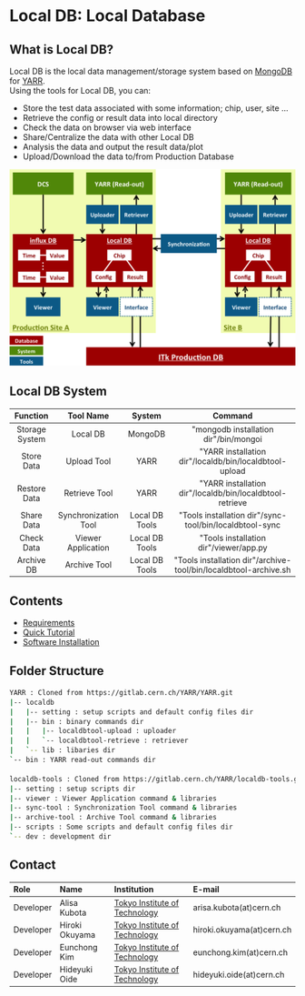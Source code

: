 # Local DB: Local Database

## What is Local DB?
Local DB is the local data management/storage system based on [MongoDB](https://docs.mongodb.com/) for [YARR](https://gitlab.cern.ch/YARR).<br>
Using the tools for Local DB, you can:

- Store the test data associated with some information; chip, user, site ...
- Retrieve the config or result data into local directory
- Check the data on browser via web interface
- Share/Centralize the data with other Local DB
- Analysis the data and output the result data/plot
- Upload/Download the data to/from Production Database

![Local DB System Overview](images/overview.png)

## Local DB System

|Function      |Tool Name           |System        |Command                                                           |
|:------------:|:------------------:|:------------:|:----------------------------------------------------------------:|
|Storage System|Local DB            |MongoDB       |"mongodb installation dir"/bin/mongoi                           |
|Store Data    |Upload Tool         |YARR          |"YARR installation dir"/localdb/bin/localdbtool-upload          |
|Restore Data  |Retrieve Tool       |YARR          |"YARR installation dir"/localdb/bin/localdbtool-retrieve        |
|Share Data    |Synchronization Tool|Local DB Tools|"Tools installation dir"/sync-tool/bin/localdbtool-sync         |
|Check Data    |Viewer Application  |Local DB Tools|"Tools installation dir"/viewer/app.py                          |
|Archive DB    |Archive Tool        |Local DB Tools|"Tools installation dir"/archive-tool/bin/localdbtool-archive.sh|

## Contents
* [Requirements](requirements.md)
* [Quick Tutorial](tutorial.md)
* [Software Installation](install.md)

## Folder Structure
```bash
YARR : Cloned from https://gitlab.cern.ch/YARR/YARR.git
|-- localdb
|   |-- setting : setup scripts and default config files dir
|   |-- bin : binary commands dir
|   |   |-- localdbtool-upload : uploader
|   |   `-- localdbtool-retrieve : retriever
|   `-- lib : libaries dir
`-- bin : YARR read-out commands dir

localdb-tools : Cloned from https://gitlab.cern.ch/YARR/localdb-tools.git
|-- setting : setup scripts dir
|-- viewer : Viewer Application command & libraries
|-- sync-tool : Synchronization Tool command & libraries
|-- archive-tool : Archive Tool command & libraries
|-- scripts : Some scripts and default config files dir
`-- dev : development dir
```

## Contact

|Role|Name|Institution|E-mail|
|:--|:--|:--|:--|
|Developer|Alisa Kubota|[Tokyo Institute of Technology](http://www-hep.phys.titech.ac.jp/jlab/index_e.html)|arisa.kubota(at)cern.ch|
|Developer|Hiroki Okuyama|[Tokyo Institute of Technology](http://www-hep.phys.titech.ac.jp/jlab/index_e.html)|hiroki.okuyama(at)cern.ch|
|Developer|Eunchong Kim|[Tokyo Institute of Technology](http://www-hep.phys.titech.ac.jp/jlab/index_e.html)|eunchong.kim(at)cern.ch|
|Developer|Hideyuki Oide|[Tokyo Institute of Technology](http://www-hep.phys.titech.ac.jp/jlab/index_e.html)|hideyuki.oide(at)cern.ch|
